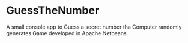 # GuessTheNumber
A small console app to Guess a secret number tha Computer randomly generates
Game developed in Apache Netbeans
